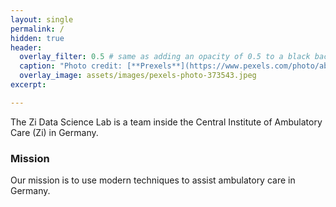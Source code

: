 ```yaml
---
layout: single
permalink: /
hidden: true
header:
  overlay_filter: 0.5 # same as adding an opacity of 0.5 to a black background
  caption: "Photo credit: [**Prexels**](https://www.pexels.com/photo/abstract-art-blur-bright-373543/)"
  overlay_image: assets/images/pexels-photo-373543.jpeg
excerpt: 

---
```


The Zi Data Science Lab is a team inside the Central Institute of Ambulatory Care (Zi) in Germany. 

### Mission

Our mission is to use modern techniques to assist ambulatory care in Germany.
